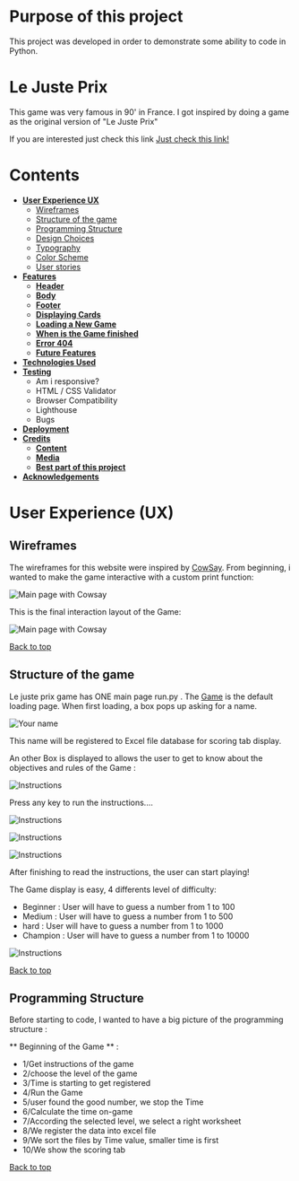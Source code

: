 # Purpose of this project

This project was developed in order to demonstrate 
some ability to code in Python.

# Le Juste Prix

This game was very famous in 90' in France. I got inspired by doing a game as the original version of
"Le Juste Prix"

If you are interested just check this link [Just check this link!](https://www.youtube.com/watch?v=km34cI20HHw)

# Contents

* [**User Experience UX**](<#user-experience-ux>)
    * [Wireframes](<#wireframes>)
    * [Structure of the game](<#structure-of-the-game>)
    * [Programming Structure](<#programming-structure>)
    * [Design Choices](<#design-choices>)
    *   [Typography](<#typography>)
    *   [Color Scheme](<#colour-scheme>)
    *   [User stories](<#user-stories>)
* [**Features**](<#features>)
    * [**Header**](<#header>)
    * [**Body**](<#body>)
    * [**Footer**](<#footer>)
    * [**Displaying Cards**](<#displaying-cards>)
    * [**Loading a New Game**](<#loading-a-new-game>)
    * [**When is the Game finished**](<#when-is-the-game-finished>)
    * [**Error 404**](<#error-404>)
    * [**Future Features**](<#future-features>)
* [**Technologies Used**](<#technologies-used>)
* [**Testing**](<#testing>)
     * Am i responsive?
     * HTML / CSS Validator
     * Browser Compatibility
     * Lighthouse
     * Bugs
* [**Deployment**](<#deployment>)
* [**Credits**](<#credits>)
    * [**Content**](<#content>)
    * [**Media**](<#media>)
    * [**Best part of this project**](<#best-part-of-this-project>)
*  [**Acknowledgements**](<#acknowledgements>)

# User Experience (UX)

## Wireframes

The wireframes for this website were inspired by  [CowSay](https://en.wikipedia.org/wiki/Cowsay).
From beginning, i wanted to make the game interactive with a custom print function:

![Main page with Cowsay](assets/images/readme-images/cowsay.png)

This is the final interaction layout of the Game:

![Main page with Cowsay](assets/images/readme-images/cowsaymain.png)

[Back to top](<#contents>)

## Structure of the game

Le juste prix game has ONE main page run.py . The [Game](https://lejusteprix.herokuapp.com/) is the default loading page. When first loading, a box pops up asking for a name.

![Your name](assets/images/readme-images/yourname.png)

This name will be registered to Excel file database for scoring tab display.



An other Box is displayed to allows the user to get to know about the objectives and rules of the Game :

![Instructions](assets/images/readme-images/instructions.png)

Press any key to run the instructions....

![Instructions](assets/images/readme-images/instructions1.png)

![Instructions](assets/images/readme-images/instructions2.png)

![Instructions](assets/images/readme-images/instructions3.png)

After finishing to read the instructions, the user can start playing!

 The Game display is easy, 4 differents level of difficulty:
* Beginner : User will have to guess a number from 1 to 100
* Medium : User will have to guess a number from 1 to 500
* hard : User will have to guess a number from 1 to 1000
* Champion : User will have to guess a number from 1 to 10000

![Instructions](assets/images/readme-images/instructions4.png)

[Back to top](<#contents>)

## Programming Structure

Before starting to code, I wanted to have a big picture of the programming structure :

 ** Beginning of the Game ** :
   - 1/Get instructions of the game 
   - 2/choose the level of the game 
   - 3/Time is starting to get registered 
   - 4/Run the Game 
   - 5/user found the good number, we stop the Time 
   - 6/Calculate the time on-game 
   - 7/According the selected level, we select a right worksheet 
   - 8/We register the data into excel file 
   - 9/We sort the files by Time value, smaller time is first 
   - 10/We show the scoring tab 

[Back to top](<#contents>)







